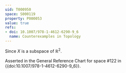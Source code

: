 ```yaml
---
uid: T000950
space: S000119
property: P000053
value: true
refs:
- doi: 10.1007/978-1-4612-6290-9_6
  name: Counterexamples in Topology
---
```


Since $X$ is a subspace of $\mathbb{R}^2$.

Asserted in the General Reference Chart for space #122 in
{{doi:10.1007/978-1-4612-6290-9_6}}.
